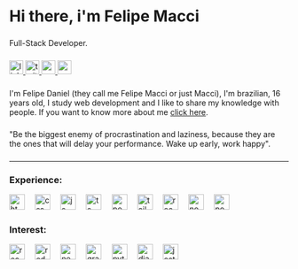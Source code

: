 <h1 align="left">Hi there, i'm Felipe Macci</h1>

###

<p align="left">Full-Stack Developer.</p>

###

<div align="left">
  <a href="https://www.linkedin.com/in/felipemacci/" target="_blank">
    <img src="https://img.shields.io/static/v1?message=LinkedIn&logo=linkedin&label=&color=422680&logoColor=white&labelColor=&style=for-the-badge" height="25" alt="linkedin logo"  />
  </a>
  <a href="https://twitter.com/felipemacci" target="_blank">
    <img src="https://img.shields.io/static/v1?message=Twitter&logo=twitter&label=&color=422680&logoColor=white&labelColor=&style=for-the-badge" height="25" alt="twitter logo"  />
  </a>
  <a href="https://www.youtube.com/channel/UCBAEawf4bzL9buG5iRGcb1Q" target="_blank">
    <img src="https://img.shields.io/static/v1?message=Youtube&logo=youtube&label=&color=422680&logoColor=white&labelColor=&style=for-the-badge" height="25" alt="youtube logo"  />
  </a>
  <a href="mailto:felipemacci@gmail.com" target="_blank">
    <img src="https://img.shields.io/static/v1?message=Gmail&logo=gmail&label=&color=422680&logoColor=white&labelColor=&style=for-the-badge" height="25" alt="gmail logo"  />
  </a>
</div>

###

<p align="left">I'm Felipe Daniel (they call me Felipe Macci or just Macci), I'm brazilian, 16 years old, I study web development and I like to share my knowledge with people. If you want to know more about me <a href="">click here</a>.</p>

###

<p align="left">"Be the biggest enemy of procrastination and laziness, because they are the ones that will delay your performance. Wake up early, work happy".</p>

###

<hr />

### Experience:

<span title="HTML"><img src="https://logodownload.org/wp-content/uploads/2016/10/html5-logo-10.png" alt="html logo" height="28" /></span>
⠀
<span title="CSS"><img src="https://upload.wikimedia.org/wikipedia/commons/thumb/6/62/CSS3_logo.svg/800px-CSS3_logo.svg.png" alt="css logo" height="28" /></span>
⠀
<span title="JavaScript"><img src="https://upload.wikimedia.org/wikipedia/commons/thumb/9/99/Unofficial_JavaScript_logo_2.svg/1024px-Unofficial_JavaScript_logo_2.svg.png" alt="js logo" height="28" /></span>
⠀
<span title="TypeScript"><img src="https://www.svgrepo.com/show/303600/typescript-logo.svg" alt="ts logo" height="28" /></span>
⠀
<span title="PostCSS"><img src="https://upload.wikimedia.org/wikipedia/commons/thumb/b/bc/PostCSS_Logo.svg/1200px-PostCSS_Logo.svg.png" alt="postcss logo" height="28" /></span>
⠀
<span title="TailwindCSS"><img src="https://aatrox-demo.vercel.app/assets/images/logos/tailwind.svg" alt="tailwindcss logo" height="28" /></span>
⠀
<span title="ReactJS"><img src="https://upload.wikimedia.org/wikipedia/commons/thumb/a/a7/React-icon.svg/2300px-React-icon.svg.png" alt="reactjs logo" height="28" /></span>
⠀
<span title="NodeJS"><img src="https://seeklogo.com/images/N/nodejs-logo-FBE122E377-seeklogo.com.png" alt="nodejs logo" height="28" /></span>
⠀
<span title="PostgreSQL"><img src="https://upload.wikimedia.org/wikipedia/commons/thumb/2/29/Postgresql_elephant.svg/1200px-Postgresql_elephant.svg.png" alt="postgresql logo" height="28" /></span>

### Interest:

<span title="React Native"><img src="https://media.slid.es/uploads/118447/images/2991881/reactpurple.png" alt="react native logo" height="28" /></span>
⠀
<span title="Redux"><img src="https://bendyworks.com/assets/images/blog/2020-05-04-ionic-react-and-redux-74ed1080.png" alt="redux logo" height="28" /></span>
⠀
<span title="NextJS"><img src="https://seeklogo.com/images/N/next-js-logo-8FCFF51DD2-seeklogo.com.png" alt="nextjs logo" height="28" /></span>
⠀
<span title="GraphQL"><img src="https://upload.wikimedia.org/wikipedia/commons/thumb/1/17/GraphQL_Logo.svg/2048px-GraphQL_Logo.svg.png" alt="graphql logo" height="28" /></span>
⠀
<span title="Python"><img src="https://upload.wikimedia.org/wikipedia/commons/thumb/c/c3/Python-logo-notext.svg/2048px-Python-logo-notext.svg.png" alt="python logo" height="28" /></span>
⠀
<span title="Django"><img src="https://cdn.worldvectorlogo.com/logos/django.svg" alt="django logo" height="28" /></span>
⠀
<span title="Jest"><img src="https://symbols.getvecta.com/stencil_25/40_jest.5fde12ec22.png" alt="jest logo" height="28" /></span>
